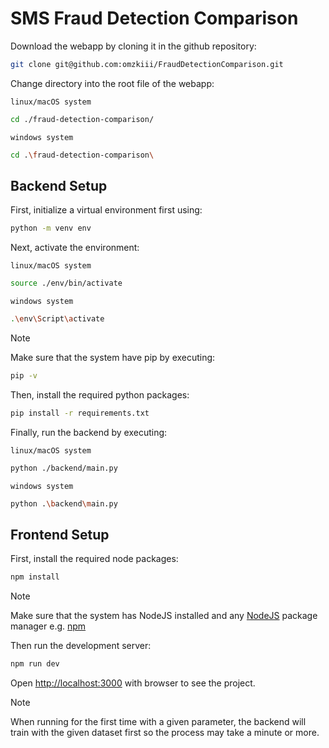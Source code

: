 # SMS Fraud Detection Comparison

Download the webapp by cloning it in the github repository:

```bash
git clone git@github.com:omzkiii/FraudDetectionComparison.git
```

Change directory into the root file of the webapp:

`linux/macOS system`
```bash
cd ./fraud-detection-comparison/
```

`windows system`
```bash
cd .\fraud-detection-comparison\
```

## Backend Setup

First, initialize a virtual environment first using:

```bash
python -m venv env
```

Next, activate the environment: 

`linux/macOS system`
```bash
source ./env/bin/activate
```

`windows system`
```bash
.\env\Script\activate
```

> [!NOTE]
> Make sure that the system have pip by executing:

```bash
pip -v
```

Then, install the required python packages: 

```bash
pip install -r requirements.txt
```

Finally, run the backend by executing:

`linux/macOS system`
```bash
python ./backend/main.py
```

`windows system`
```bash
python .\backend\main.py
```

## Frontend Setup

First, install the required node packages:

```bash
npm install
```

> [!NOTE]
> Make sure that the system has NodeJS installed and any [NodeJS](https://nodejs.org/en/download/package-manager) package manager e.g. [npm](https://docs.npmjs.com/downloading-and-installing-node-js-and-npm) 

Then run the development server:

```bash
npm run dev
```

Open [http://localhost:3000](http://localhost:3000) with browser to see the project.

> [!NOTE]
> When running for the first time with a given parameter, the backend will train with the given dataset first so the process may take a minute or more.

